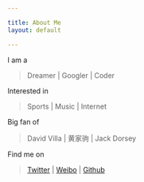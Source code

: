 ```yaml
---

title: About Me
layout: default

---
```

I am a
>Dreamer | Googler | Coder 

Interested in
>Sports | Music | Internet 

Big fan of
>David Villa | 黄家驹 | Jack Dorsey 

Find me on
>[Twitter](https://twitter.com/allenyipp) | [Weibo](http://weibo.com/boring) | [Github](https://github.com/allenyip) 

